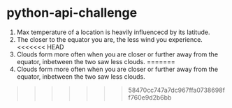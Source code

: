 # python-api-challenge


1. Max temperature of a location is heavily influencecd by its latitude.
2. The closer to the equator you are, the less wind you experience.
<<<<<<< HEAD
3. Clouds form more often when you are closer or further away from the equator, inbetween the two saw less clouds.
=======
3. Clouds form more often when you are closer or further away from the equator, inbetween the two saw less clouds.
>>>>>>> 58470cc747a7dc967ffa0738698ff760e9d2b6bb

